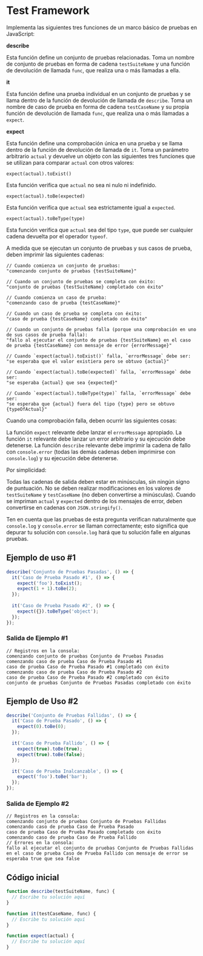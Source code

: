 # Test Framework

Implementa las siguientes tres funciones de un marco básico de pruebas en JavaScript:

**describe**

Esta función define un conjunto de pruebas relacionadas. Toma un nombre de conjunto de pruebas en forma de cadena `testSuiteName` y una función de devolución de llamada `func`, que realiza una o más llamadas a ella.

**it**

Esta función define una prueba individual en un conjunto de pruebas y se llama dentro de la función de devolución de llamada de `describe`. Toma un nombre de caso de prueba en forma de cadena `testCaseName` y su propia función de devolución de llamada `func`, que realiza una o más llamadas a `expect`.

**expect**

Esta función define una comprobación única en una prueba y se llama dentro de la función de devolución de llamada de `it`. Toma un parámetro arbitrario `actual` y devuelve un objeto con las siguientes tres funciones que se utilizan para comparar `actual` con otros valores:

```expect(actual).toExist()```

Esta función verifica que `actual` no sea ni nulo ni indefinido.

```expect(actual).toBe(expected)```

Esta función verifica que `actual` sea estrictamente igual a `expected`.

```expect(actual).toBeType(type)```

Esta función verifica que `actual` sea del tipo `type`, que puede ser cualquier cadena devuelta por el operador `typeof`.

A medida que se ejecutan un conjunto de pruebas y sus casos de prueba, deben imprimir las siguientes cadenas:

```
// Cuando comienza un conjunto de pruebas:
"comenzando conjunto de pruebas {testSuiteName}"

// Cuando un conjunto de pruebas se completa con éxito:
"conjunto de pruebas {testSuiteName} completado con éxito"

// Cuando comienza un caso de prueba:
"comenzando caso de prueba {testCaseName}"

// Cuando un caso de prueba se completa con éxito:
"caso de prueba {testCaseName} completado con éxito"

// Cuando un conjunto de pruebas falla (porque una comprobación en uno de sus casos de prueba falla):
"fallo al ejecutar el conjunto de pruebas {testSuiteName} en el caso de prueba {testCaseName} con mensaje de error {errorMessage}"

// Cuando `expect(actual).toExist()` falla, `errorMessage` debe ser:
"se esperaba que el valor existiera pero se obtuvo {actual}"

// Cuando `expect(actual).toBe(expected)` falla, `errorMessage` debe ser:
"se esperaba {actual} que sea {expected}"

// Cuando `expect(actual).toBeType(type)` falla, `errorMessage` debe ser:
"se esperaba que {actual} fuera del tipo {type} pero se obtuvo {typeOfActual}"
```

Cuando una comprobación falla, deben ocurrir las siguientes cosas:

La función `expect` relevante debe lanzar el `errorMessage` apropiado.
La función `it` relevante debe lanzar un error arbitrario y su ejecución debe detenerse.
La función `describe` relevante debe imprimir la cadena de fallo con `console.error` (todas las demás cadenas deben imprimirse con `console.log`) y su ejecución debe detenerse.

Por simplicidad:

Todas las cadenas de salida deben estar en minúsculas, sin ningún signo de puntuación.
No se deben realizar modificaciones en los valores de `testSuiteName` y `testCaseName` (no deben convertirse a minúsculas).
Cuando se impriman `actual` y `expected` dentro de los mensajes de error, deben convertirse en cadenas con `JSON.stringify()`.

Ten en cuenta que las pruebas de esta pregunta verifican naturalmente que `console.log` y `console.error` se llaman correctamente; esto significa que depurar tu solución con `console.log` hará que tu solución falle en algunas pruebas.


## Ejemplo de uso #1

```javascript
describe('Conjunto de Pruebas Pasadas', () => {
  it('Caso de Prueba Pasado #1', () => {
    expect('foo').toExist();
    expect(1 + 1).toBe(2);
  });
  
  it('Caso de Prueba Pasado #2', () => {
    expect({}).toBeType('object');
  });
});
```
### Salida de Ejemplo #1

```
// Registros en la consola:
comenzando conjunto de pruebas Conjunto de Pruebas Pasadas
comenzando caso de prueba Caso de Prueba Pasado #1
caso de prueba Caso de Prueba Pasado #1 completado con éxito
comenzando caso de prueba Caso de Prueba Pasado #2
caso de prueba Caso de Prueba Pasado #2 completado con éxito
conjunto de pruebas Conjunto de Pruebas Pasadas completado con éxito
```

## Ejemplo de Uso #2

```javascript
describe('Conjunto de Pruebas Fallidas', () => {
  it('Caso de Prueba Pasado', () => {
    expect(0).toBe(0);
  });

  it('Caso de Prueba Fallido', () => {
    expect(true).toBe(true);
    expect(true).toBe(false);
  });

  it('Caso de Prueba Inalcanzable', () => {
    expect('foo').toBe('bar');
  });
});
```

### Salida de Ejemplo #2

```
// Registros en la consola:
comenzando conjunto de pruebas Conjunto de Pruebas Fallidas
comenzando caso de prueba Caso de Prueba Pasado
caso de prueba Caso de Prueba Pasado completado con éxito
comenzando caso de prueba Caso de Prueba Fallido
// Errores en la consola:
fallo al ejecutar el conjunto de pruebas Conjunto de Pruebas Fallidas en el caso de prueba Caso de Prueba Fallido con mensaje de error se esperaba true que sea false 
```

## Código inicial
```js
function describe(testSuiteName, func) {
  // Escribe tu solución aquí
}

function it(testCaseName, func) {
  // Escribe tu solución aquí
}

function expect(actual) {
  // Escribe tu solución aquí
}
```